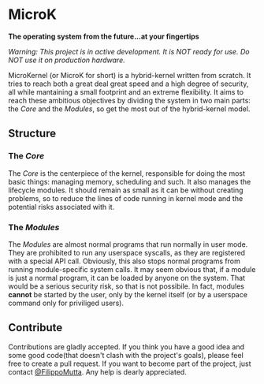 # MicroK
**The operating system from the future...at your fingertips**

*_Warning: This project is in active development._*
*_It is NOT ready for use._*
*_Do NOT use it on production hardware._*

MicroKernel (or MicroK for short) is a hybrid-kernel written from scratch. It tries to reach both a great deal great speed and a high degree of security, all while mantaining a small footprint and an extreme flexibility.
It aims to reach these ambitious objectives by dividing the system in two main parts: the *Core* and the *Modules*, so get the most out of the hybrid-kernel model.

## Structure
### The *Core*
The *Core* is the centerpiece of the kernel, responsible for doing the most basic things: managing memory, scheduling and such. It also manages the lifecycle modules.
It should remain as small as it can be without creating problems, so to reduce the lines of code running in kernel mode and the potential risks associated with it.

### The *Modules*
The *Modules* are almost normal programs that run normally in user mode. They are prohibited to run any userspace syscalls, as they are registered with a special API call. Obviously, this also stops normal programs from running module-specific system calls.
It may seem obvious that, if a module is just a normal program, it can be loaded by anyone on the system. That would be a serious security risk, so that is not possibile. In fact, modules __cannot__ be started by the user, only by the kernel itself (or by a userspace command only for priviliged users).

## Contribute
Contributions are gladly accepted. If you think you have a good idea and some good code(that doesn't clash with the project's goals), please feel free to create a pull request.
If you want to become part of the project, just contact [@FilippoMutta](https://github.com/FilippoMutta). Any help is dearly appreciated.
